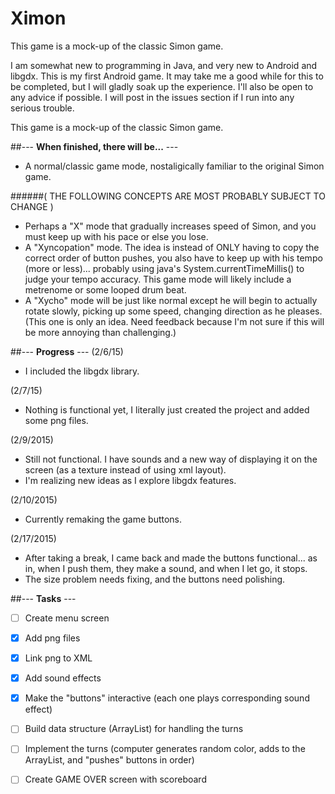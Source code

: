 # **Ximon**

This game is a mock-up of the classic Simon game.

I am somewhat new to programming in Java, and very new to Android and libgdx. This is my first Android game. It may take me a good while for this to be completed, but I will gladly soak up the experience. I'll also be open to any advice if possible. I will post in the issues section if I run into any serious trouble.

This game is a mock-up of the classic Simon game.

##--- **When finished, there will be...** ---
- A normal/classic game mode, nostaligically familiar to the original Simon game.

######( THE FOLLOWING CONCEPTS ARE MOST PROBABLY SUBJECT TO CHANGE )

- Perhaps a "X" mode that gradually increases speed of Simon, and you must keep up with his pace or else you lose.
- A "Xyncopation" mode. The idea is instead of ONLY having to copy the correct order of button pushes, you also have to keep up with his tempo (more or less)... probably using java's System.currentTimeMillis() to judge your tempo accuracy. This game mode will likely include a metrenome or some looped drum beat.
- A "Xycho" mode will be just like normal except he will begin to actually rotate slowly, picking up some speed, changing direction as he pleases. (This one is only an idea. Need feedback because I'm not sure if this will be more annoying than challenging.)

##--- **Progress** ---
 (2/6/15)
- I included the libgdx library.

(2/7/15)
- Nothing is functional yet, I literally just created the project and added some png files. 

 (2/9/2015)
- Still not functional. I have sounds and a new way of displaying it on the screen (as a texture instead of using xml layout). 
- I'm realizing new ideas as I explore libgdx features.

(2/10/2015)
- Currently remaking the game buttons. 

(2/17/2015)
- After taking a break, I came back and made the buttons functional... as in, when I push them, they make a sound, and when I let go, it stops. 
- The size problem needs fixing, and the buttons need polishing. 

##--- **Tasks** ---

- [ ] Create menu screen
- [x] Add png files
- [x] Link png to XML
- [x] Add sound effects
- [x] Make the "buttons" interactive (each one plays corresponding sound effect)
- [ ] Build data structure (ArrayList) for handling the turns
- [ ] Implement the turns (computer generates random color, adds to the ArrayList, and "pushes" buttons in order)
- [ ] Create GAME OVER screen with scoreboard

